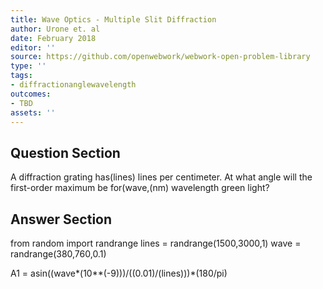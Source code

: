 ```yaml
---
title: Wave Optics - Multiple Slit Diffraction
author: Urone et. al
date: February 2018
editor: ''
source: https://github.com/openwebwork/webwork-open-problem-library
type: ''
tags:
- diffractionanglewavelength
outcomes:
- TBD
assets: ''
---
```


## Question Section 

A diffraction grating has(lines) lines per centimeter. At what angle will the first-order maximum be for(wave,(nm) wavelength green light?


## Answer Section

from random import randrange
lines = randrange(1500,3000,1)
wave = randrange(380,760,0.1)

A1 = asin((wave*(10**(-9)))/((0.01)/(lines)))*(180/pi)